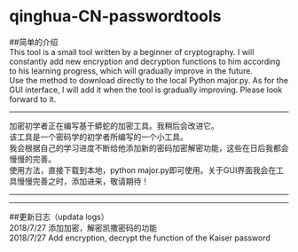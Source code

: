 # qinghua-CN-passwordtools
##简单的介绍<br/>
This tool is a small tool written by a beginner of cryptography. I will constantly add new encryption and decryption functions to him according to his learning progress, which will gradually improve in the future.<br/>
Use the method to download directly to the local Python major.py. As for the GUI interface, I will add it when the tool is gradually improving. Please look forward to it.<br/>
***
加密初学者正在编写基于蟒蛇的加密工具。我稍后会改进它。<br/>
该工具是一个密码学的初学者所编写的一个小工具。<br/>
我会根据自己的学习进度不断给他添加新的密码加密解密功能，这些在日后我都会慢慢的完善。<br/>
使用方法，直接下载到本地，python major.py即可使用。关于GUI界面我会在工具慢慢完善之时，添加进来，敬请期待！<br/>
***

***
##更新日志（updata logs）<br/>
2018/7/27 添加加密，解密凯撒密码的功能<br/>
2018/7/27 Add encryption, decrypt the function of the Kaiser password
